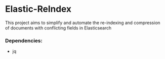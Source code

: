 # Elastic-ReIndex
This project aims to simplify and automate the re-indexing and compression of documents with conflicting fields in Elasticsearch

### Dependencies:
* jq
